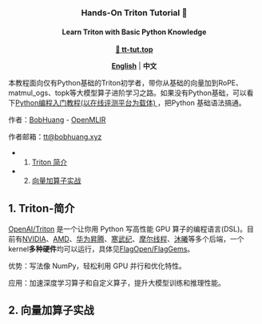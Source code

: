 <h3 align="center">
Hands-On Triton Tutorial 🚀
</h3>

<h4 align="center">
Learn Triton with Basic Python Knowledge
</h4>

<p align="center">
<a href="https://tt-tut.top"><b>🔗 tt-tut.top</b></a>
</p>

<p align="center">
<a href="README.en.md"><b>English</b></a> | <a><b>中文</b></a>
</p>

本教程面向仅有Python基础的Triton初学者，带你从基础的向量加到RoPE、matmul_ogs、topk等大模型算子进阶学习之路。如果没有Python基础，可以看下[Python编程入门教程(以在线评测平台为载体) ](https://www.cnblogs.com/BobHuang/p/14341687.html)，把Python 基础语法搞通。

作者：[BobHuang](https://github.com/sBobHuang) - [OpenMLIR](https://mlir.top)

作者邮箱：tt@bobhuang.xyz

* 1. [Triton 简介](#Triton-简介)

* 2. [向量加算子实战](#向量加算子实战)

##  1. <a name='Triton-简介'></a>Triton-简介

[OpenAI/Triton](https://github.com/openai/triton) 是一个让你用 Python 写高性能 GPU 算子的编程语言(DSL)。目前有[NVIDIA](https://github.com/triton-lang/triton/tree/main/third_party/nvidia)、[AMD](https://github.com/triton-lang/triton/tree/main/third_party/amd)、[华为昇腾](https://github.com/Ascend/triton-ascend)、[寒武纪](https://github.com/FlagTree/flagtree/tree/main/third_party/cambricon)、[摩尔线程](https://github.com/FlagTree/flagtree/tree/main/third_party/mthreads)、[沐曦](https://github.com/FlagTree/flagtree/tree/main/third_party/metax)等多个后端，一个kernel**多种硬件**均可以运行，具体见[FlagOpen/FlagGems](https://github.com/FlagOpen/FlagGems)。

优势：写法像 NumPy，轻松利用 GPU 并行和优化特性。

应用：加速深度学习算子和自定义算子，提升大模型训练和推理性能。

##  2. <a name='向量加算子实战'></a>向量加算子实战
